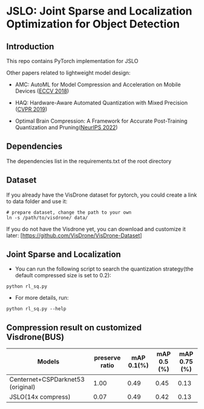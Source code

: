
# JSLO: Joint Sparse and Localization Optimization for Object Detection

## Introduction

This repo contains PyTorch implementation for JSLO


Other papers related to lightweight model design:
- AMC: AutoML for Model Compression and Acceleration on Mobile Devices ([ECCV 2018](https://arxiv.org/abs/1802.03494))

- HAQ: Hardware-Aware Automated Quantization with Mixed Precision ([CVPR 2019](http://openaccess.thecvf.com/content_CVPR_2019/papers/Wang_HAQ_Hardware-Aware_Automated_Quantization_With_Mixed_Precision_CVPR_2019_paper.pdf))

- Optimal Brain Compression: A Framework for Accurate Post-Training Quantization and Pruning([NeurIPS 2022](https://proceedings.neurips.cc//paper_files/paper/2022/hash/1caf09c9f4e6b0150b06a07e77f2710c-Abstract-Conference.html))
## Dependencies
The dependencies list in the requirements.txt of the root directory

## Dataset
If you already have the VisDrone dataset for pytorch, you could create a link to data folder and use it:
```
# prepare dataset, change the path to your own
ln -s /path/to/visdrone/ data/
```
If you do not have the Visdrone yet, you can download and customize it later: 
[https://github.com/VisDrone/VisDrone-Dataset]




## Joint Sparse and Localization
- You can run the following script to search the quantization strategy(the default compressed size is set to 0.2):

```
python rl_sq.py
```
- For more details, run:
```
python rl_sq.py --help
```

## Compression result on customized Visdrone(BUS)

| Models                            | preserve ratio | mAP 0.1(%) | mAP 0.5 (%) | mAP 0.75 (%) |
|-----------------------------------|----------------|------------|-------------|--------------|
| Centernet+CSPDarknet53 (original) | 1.00           | 0.49       | 0.45        |0.13          |
| JSLO(14x compress)                | 0.07           | 0.49       | 0.42        |0.13          |
